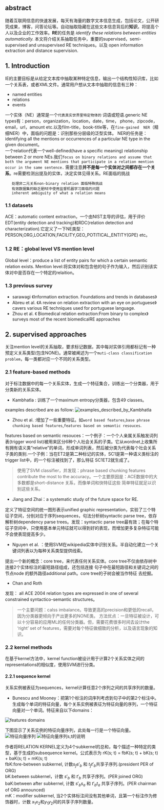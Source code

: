 ## abstract
随着互联网信息的快速发展，每天有海量的数字文本信息生成，包括论文，公开研究成果，博客，问答论坛等。自动抽取隐藏在这些文本信息背后的**知识**，将提高个人以及企业的工作效率。**RE**的任务是 _identify these relations between entities automatically._ 本文将介绍关系抽取任务中，重要的supervised，semi-supervised and unsupervised RE techniques。以及 open information extraction and distance supervision.
## 1. Introduction
IE的主要目标是从给定文本库中抽取某种特定信息，输出一个结构性知识库，比如一个关系表，或者XML文件。通常用户想从文本中抽取的信息有三种：
+ named entities
+ relations 
+ events

一个实体（NE）通常是一个`代表真实世界里特定物体的` 词语或短语.generic NE types有：person，organization，location，date，time，
phone，zipcode，email，url，amount etc.以及film-title，book-title等，在`fine-gained  NER`（精细NER）中，面临的问题是：识别那些分层级的泛型实体。
NER的任务是：identifying all the mentions or occurrences of a particular NE type in the
given document。<br>
一个relation代表一个well-defined(have a specific meaning) relationship between 2 or more NEs.我们```focus on binary relations and
assume that both the argument NE mentions that participate in a relation mention occur in the same sentence.``` 需要注意**并不是每一个实体对之间都存在一个关系**。re需要检测出提及的实体，决定实体见得关系。RE面临的挑战
```存在大量类目繁多的可能关系
   处理非二元关系non-binary relation 面临特殊挑战
   有效数据集的缺乏是RE中使用监督机器学习面临的问题
   inherent ambiguity of what a relation means
   ```
### 1.1 datasets 
ACE：automatic content extraction，一个由NIST主导的评估，用于评价EDT(entity detection and tracking)和RDC(relation detection and characterization).它定义了一下NE类型：PERSON,ORG,LOCATION,FACILITY,GEO_POTITICAL_ENTITY(GPE) etc。
### 1.2 RE：global level VS mention level
Global level：produce a list of entity pairs for which a certain semantic relation exists.
Mention level:将实体对和包含他的句子作为输入，然后识别该实体对中是否存在一个特定的relaition。
### 1.3 previous survey
+ sarawagi  《Information extraction. Foundations and trends in databases》
+ Abreu et al. 《A review on relation extraction with an eye on portuguese》cavers various RE techniques used for portuguese language.
+  Zhou et al. 《 Biomedical relation extraction:From binary to complex》surveys most of the recent biomedicalRE approaches

## 2. supervised approaches
关注mention level的关系抽取，要求标记数据，其中每对实体引用都标记有一种预定义关系类型(包含NONE)。通常被阐述为一个`muti-class classification problem`，每一类都对应一个不同的关系类型。
### 2.1 feature-based methods
对于标注数据中的每一个关系实体，生成一个特征集合，训练出一个分类器，用于分类新的关系实体。
+ Kambhatla : 训练了一个maximum entropy分类器，包含49 classes。

examples described are as follow:
![examples_described_by_Kambhatla](https://github.com/Vita112/notes_for_NLP/blob/master/notes/papers/RelationExtraction/a%20survey%20on%20RE/pictures/examples_described_by_Kambhatla.png)
+ Zhou et al. :增加了一些重要特征。如`word based features`,`base phrase chunking based features`,`features based on semantic resouces`.

features based on semantic resouces：一个例子：一个个人亲属关系触发词列表(trigger word list)被用来区分6种个人社会关系的子类。它从wordnet上收集所有拥有语义类“relative”的单词，形成单词列表，然后被分类为代表每个社会关系子类的类别.一个子例：当在ET2是第二种标记的实体，SC1是第一种语义类标注的trigger list中，的一个标注被找到了，那么特征 SC1ET2就生成了。
> 使用了SVM classifier，并发现：phrase based chunking features contribute the most to the accuracy。一个主要原因是：ACE数据中的大多数都是short-distance 关系，而像单词和快特征这些 简单特征就足以识别这些关系。
+ Jiang and Zhai：a systematic study of the future space for RE.

定义了特征空间的统一图形表示unified graphic representation，实验了三个特征子空间，分别对应于序列sequences，句法分析树syntactic parse tree，依存解析树dependency parse trees。发现：syntactic parse tree最有效；在每个特征子空间中，只使用基本单元特征就可以得到好的表现，而增加更多复杂特征可能不会使表现提高多少。

+ Nguyen et al. ：使用SVM在wikipedia实体中识别关系。半自动化建立一个关键词列表以为每种关系类型提供线索。

提出一个新的概念：core tree，来代表任何关系实体。core tree不仅由依存树中连接2个实体标注的最短路径组成，还包括连接 句子中在最短路径和关键词之间的节点node 的额外路径additional path。core tree的子树会被当作特征 去挖掘。
+ Chan and Roth

发现： all ACE 2004 relation types are expressed in one of several constrained syntactico-semantic structures。
> 一个主要问题：calss imbalance。导致更高的precision和更低的recall，因为分类器更倾向于产出更多的NONE类。
方法优点：一旦特征被设计，可以十分容易的应用ML的任何分类器。但，需要花费很多时间去设计the ‘right’ set of features，需要对每个特征做细致的分析，以及语言现象的知识。

### 2.2 kernel methods
在基于kernel方法中，kernel function被设计用于计算2个关系实体之间的representations的相似度，使用SVM进行分类。
#### 2.2.1 sequence kernel
关系实例被表征为sequences，kernel计算任意2个序列之间的共享序列的数量。
+  Bunescu and Mooney：把第1个标注的词序列考虑到句子中的第2个标注中。生成每个单词的特征向量，每个关系实例被表征为特征向量的序列，一个特征向量对一个单词。特征来自以下domains：

![features domains]()

下图显示了关系实例的特征向量序列，此处每一行是一个特征向量。
![特征向量序列]()
![特征向量序列s,t的说明]()

作者将RELATION KERNEL定义为4个subkernel的总和，每个描述一种特定的类型，基于生成的subsequence kernel。公式表示为
rK(s; t) = fbK(s; t) + bK(s; t) + baK(s; t) + mK(s; t)<br>
fbK:fore-between subkernel, 计数$s_{f}s{}'_{b}$ 和 $t_{f}t{}'_{b}$共享子序列.(president PER of ORG)<br>
bK:between subkernel，计数 $s{}'_{b}$ 和 $t{}'_{b}$  共享子序列。(PER joined ORG)<br>
baK:between after subkernel, 计数 $s{}'_{b} s_{a}$ 和 $t{}'_{b}t_{a}$ 共享子序列。(PER chairman of ORG announced)<br>
mK：modifier subkernel, 当2个实体标注间没有其他单词，且第一个标注作为修饰器时，计数 $x_{1}x_{2}$和$y_{1}y_{2}$间的共享子序列数量。

